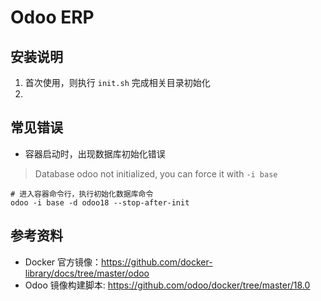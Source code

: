 
# Odoo ERP

## 安装说明

1. 首次使用，则执行 `init.sh` 完成相关目录初始化
2. 

## 常见错误

- 容器启动时，出现数据库初始化错误
> Database odoo not initialized, you can force it with `-i base`

```
# 进入容器命令行，执行初始化数据库命令
odoo -i base -d odoo18 --stop-after-init
```

## 参考资料
- Docker 官方镜像：https://github.com/docker-library/docs/tree/master/odoo
- Odoo 镜像构建脚本: https://github.com/odoo/docker/tree/master/18.0